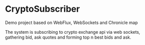 # CryptoSubscriber
Demo project based on WebFlux, WebSockets and Chronicle map

The system is subscribing to crypto exchange api via web sockets, gathering bid, ask quotes and forming top n best bids and ask. 

